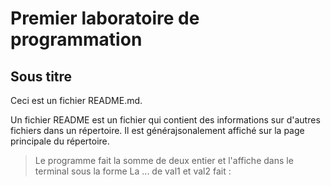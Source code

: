 # Premier laboratoire de programmation

## Sous titre

Ceci est un fichier README.md.

Un fichier README est un fichier qui contient des informations sur d'autres fichiers dans un répertoire. Il est générajsonalement affiché sur la page principale du répertoire.

> Le programme fait la somme de deux entier et l'affiche dans le terminal sous la forme La ... de val1 et val2 fait :
